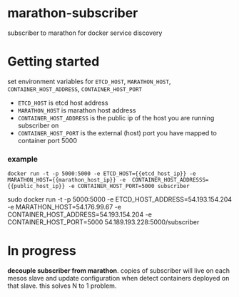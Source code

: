 marathon-subscriber
===================

subscriber to marathon for docker service discovery

# Getting started

set environment variables for `ETCD_HOST`, `MARATHON_HOST`, `CONTAINER_HOST_ADDRESS`, `CONTAINER_HOST_PORT`
* `ETCD_HOST` is etcd host address
* `MARATHON_HOST` is marathon host address
* `CONTAINER_HOST_ADDRESS` is the public ip of the host you are running subscriber on
* `CONTAINER_HOST_PORT` is the external (host) port you have mapped to container  port 5000

### example
`docker run -t -p 5000:5000 -e ETCD_HOST={{etcd_host_ip}} -e MARATHON_HOST={{marathon_host_ip}} -e 
CONTAINER_HOST_ADDRESSS={{public_host_ip}} -e CONTAINER_HOST_PORT=5000 subscriber`


sudo docker run -t -p 5000:5000 -e ETCD_HOST_ADDRESS=54.193.154.204 -e MARATHON_HOST=54.176.99.67 -e CONTAINER_HOST_ADDRESS=54.193.154.204 -e CONTAINER_HOST_PORT=5000 54.189.193.228:5000/subscriber


# In progress

__decouple subscriber from marathon__. copies of subscriber will live on each mesos slave and update configuration when detect
containers deployed on that slave. this solves N to 1 problem.
